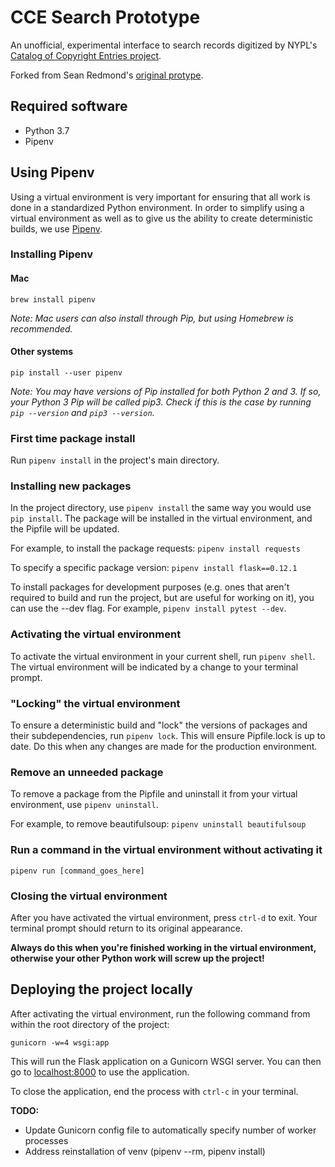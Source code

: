 # CCE Search Prototype

An unofficial, experimental interface to search records digitized by NYPL's
[Catalog of Copyright Entries project](https://github.com/NYPL/catalog_of_copyright_entries_project).

Forked from Sean Redmond's [original protype](https://github.com/seanredmond/cce-search-prototype).

## Required software

- Python 3.7
- Pipenv

## Using Pipenv

Using a virtual environment is very important for ensuring that all work is done in a standardized Python environment. In order to simplify using a virtual environment as well as to give us the ability to create deterministic builds, we use [Pipenv](https://realpython.com/pipenv-guide/).

### Installing Pipenv

#### Mac

`brew install pipenv`

*Note: Mac users can also install through Pip, but using Homebrew is recommended.*

#### Other systems

`pip install --user pipenv`

*Note: You may have versions of Pip installed for both Python 2 and 3. If so, your Python 3 Pip will be called pip3. Check if this is the case by running `pip --version` and `pip3 --version`.*

### First time package install

Run `pipenv install` in the project's main directory.

### Installing new packages

In the project directory, use `pipenv install` the same way you would use `pip install`. The package will be installed in the virtual environment, and the Pipfile will be updated.

For example, to install the package requests: `pipenv install requests`

To specify a specific package version: `pipenv install flask==0.12.1`

To install packages for development purposes (e.g. ones that aren't required to build and run the project, but are useful for working on it), you can use the --dev flag. For example, `pipenv install pytest --dev`. 

### Activating the virtual environment

To activate the virtual environment in your current shell, run `pipenv shell`. The virtual environment will be indicated by a change to your terminal prompt.

### "Locking" the virtual environment

To ensure a deterministic build and "lock" the versions of packages and their subdependencies, run `pipenv lock`. This will ensure Pipfile.lock is up to date. Do this when any changes are made for the production environment.

### Remove an unneeded package

To remove a package from the Pipfile and uninstall it from your virtual environment, use `pipenv uninstall`.

For example, to remove beautifulsoup: `pipenv uninstall beautifulsoup`

### Run a command in the virtual environment without activating it

`pipenv run [command_goes_here]`

### Closing the virtual environment

After you have activated the virtual environment, press `ctrl-d` to exit. Your terminal prompt should return to its original appearance.

**Always do this when you're finished working in the virtual environment, otherwise your other Python work will screw up the project!**

## Deploying the project locally

After activating the virtual environment, run the following command from within the root directory of the project:

`gunicorn -w=4 wsgi:app`

This will run the Flask application on a Gunicorn WSGI server. You can then go to [localhost:8000](localhost:8000) to use the application.

To close the application, end the process with `ctrl-c` in your terminal. 

**TODO:**

- Update Gunicorn config file to automatically specify number of worker processes
- Address reinstallation of venv (pipenv --rm, pipenv install)